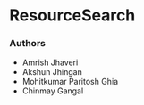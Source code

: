 # ResourceSearch

### Authors
- Amrish Jhaveri
- Akshun Jhingan
- Mohitkumar Paritosh Ghia
- Chinmay Gangal
